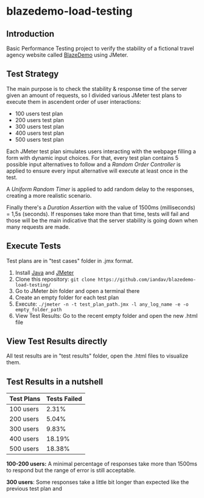 # blazedemo-load-testing

## Introduction
Basic Performance Testing project to verify the stability of a fictional travel agency website called [BlazeDemo](https://blazedemo.com) using JMeter.

## Test Strategy
The main purpose is to check the stability & response time of the server given an amount of requests, so I divided various JMeter test plans to execute them in ascendent order of user interactions:
<ul>
  <li>100 users test plan</li>
  <li>200 users test plan</li>
  <li>300 users test plan</li>
  <li>400 users test plan</li>
  <li>500 users test plan</li>
</ul>

Each JMeter test plan simulates users interacting with the webpage filling a form with dynamic input choices. For that, every test plan contains 5 possible input alternatives to follow and a _Random Order Controller_ is applied to ensure every input alternative will execute at least once in the test.

A _Uniform Random Timer_ is applied to add random delay to the responses, creating a more realistic scenario.

Finally there's a _Duration Assertion_ with the value of 1500ms (milliseconds) = 1,5s (seconds). If responses take more than that time, tests will fail and those will be the main indicative that the server stability is going down when many requests are made.

## Execute Tests
Test plans are in "test cases" folder in .jmx format.
<ol>
  <li>Install <a href="https://www.oracle.com/java/technologies/downloads/">Java</a> and <a href="https://jmeter.apache.org/download_jmeter.cgi">JMeter</a></li>
  <li>Clone this repository: <code>git clone https://github.com/iandav/blazedemo-load-testing/</code></li>
  <li>Go to JMeter <i>bin</i> folder and open a terminal there</li>
  <li>Create an empty folder for each test plan</li>
  <li>Execute: <code>./jmeter -n -t test_plan_path.jmx -l any_log_name -e -o empty_folder_path </code></li>
  <li>View Test Results: Go to the recent empty folder and open the new .html file</li>
</ol>

## View Test Results directly
All test results are in "test results" folder, open the .html files to visualize them.

## Test Results in a nutshell
| Test Plans | Tests Failed |
| --- | --- |
| 100 users | 2.31% |
| 200 users | 5.04% | 
| 300 users | 9.83% |
| 400 users | 18.19% |
| 500 users | 18.38% |

**100-200 users:** A minimal percentage of responses take more than 1500ms to respond but the range of error is still acceptable.

**300 users**: Some responses take a little bit longer than expected like the previous test plan and
